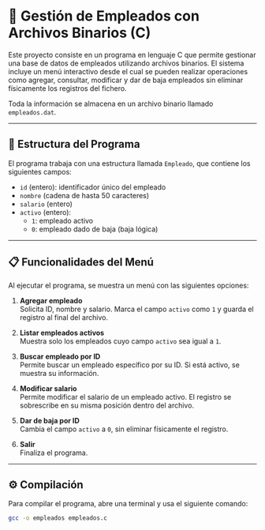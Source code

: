 # 📂 Gestión de Empleados con Archivos Binarios (C)

Este proyecto consiste en un programa en lenguaje C que permite gestionar una base de datos de empleados utilizando archivos binarios. El sistema incluye un menú interactivo desde el cual se pueden realizar operaciones como agregar, consultar, modificar y dar de baja empleados sin eliminar físicamente los registros del fichero.

Toda la información se almacena en un archivo binario llamado `empleados.dat`.

---

## 🧱 Estructura del Programa

El programa trabaja con una estructura llamada `Empleado`, que contiene los siguientes campos:

- `id` (entero): identificador único del empleado
- `nombre` (cadena de hasta 50 caracteres)
- `salario` (entero)
- `activo` (entero):
  - `1`: empleado activo
  - `0`: empleado dado de baja (baja lógica)

---

## 📋 Funcionalidades del Menú

Al ejecutar el programa, se muestra un menú con las siguientes opciones:

1. **Agregar empleado**  
   Solicita ID, nombre y salario. Marca el campo `activo` como `1` y guarda el registro al final del archivo.

2. **Listar empleados activos**  
   Muestra solo los empleados cuyo campo `activo` sea igual a `1`.

3. **Buscar empleado por ID**  
   Permite buscar un empleado específico por su ID. Si está activo, se muestra su información.

4. **Modificar salario**  
   Permite modificar el salario de un empleado activo. El registro se sobrescribe en su misma posición dentro del archivo.

5. **Dar de baja por ID**  
   Cambia el campo `activo` a `0`, sin eliminar físicamente el registro.

6. **Salir**  
   Finaliza el programa.

---

## ⚙️ Compilación

Para compilar el programa, abre una terminal y usa el siguiente comando:

```bash
gcc -o empleados empleados.c

